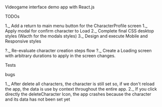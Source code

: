 Videogame interface demo app with React.js

TODOs

1._ Add a return to main menu button for the CharacterProfile screen
1._ Apply modal for confirm character to Load
2._ Complete final CSS desktop styles (Wacth for the modals styles)
3._ Design and execute Mobile and Responsive styles

?._ Re-evaluate character creation steps flow
?._ Create a Loading screen with arbitrary durations to apply in the screen changes.

Tests

bugs

1._ After delete all characters, the character is still set so, if we don't reload the app, the data is use by context throughout the entire app.
2._ If you click directly the deleteCharacter Icon, the app crashes because the character and its data has not been set yet



